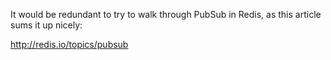 
It would be redundant to try to walk through PubSub in Redis, as this article sums it up nicely:

<http://redis.io/topics/pubsub>



